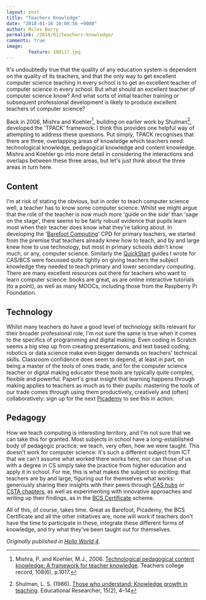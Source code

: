 ```yaml
---
layout: post
title: "Teachers Knowledge"
date: "2018-01-16 10:00:56 +0000"
author: Miles Berry
permalink: /2018/01/teachers-knowledge/
comments: true
image:
        feature: 180117.jpg
---
```


It's undoubtedly true that the quality of any education system is dependent on the quality of its teachers, and that the only way to get excellent computer science teaching in every school is to get an excellent teacher of computer science in every school. But what should an excellent teacher of computer science know? And what sorts of initial teacher training or subsequent professional development is likely to produce excellent teachers of computer science?

Back in 2006, Mishra and Koehler[^mishra], building on earlier work by Shulman[^shulman], developed the 'TPACK' framework: I think this provides one helpful way of attempting to address these questions. Put simply, TPACK recognises that there are three, overlapping areas of knowledge which teachers need: technological knowledge, pedagogical knowledge and content knowledge. Mishra and Koehler go into more detail in considering the interactions and overlaps between these three areas, but let's just think about the three areas in turn here.

## Content

I'm at risk of stating the obvious, but in order to teach computer science well, a teacher has to know some computer science. Whilst we might argue that the role of the teacher is now much more 'guide on the side' than 'sage on the stage', there seems to be fairly robust evidence that pupils learn most when their teacher does know what they're talking about. In developing the '[Barefoot Computing](https://barefootcas.org.uk/)' CPD for primary teachers, we started from the premise that teachers already knew how to teach, and by and large knew how to use technology, but most in primary schools didn't know much, or any, computer science. Similarly the [QuickStart](https://community.computingatschool.org.uk/resources/3042/single) guides I wrote for CAS/BCS were focussed quite tightly on giving teachers the subject knowledge they needed to teach primary and lower secondary computing. There are many excellent resources out there for teachers who want to learn computer science: books are great, as are online interactive tutorials (to a point), as well as many MOOCs, including those from the Raspberry Pi Foundation.

## Technology

Whilst many teachers do have a good level of technology skills relevant for their broader professional role, I'm not sure the same is true when it comes to the specifics of programming and digital making. Even coding in Scratch seems a big step up from creating presentations, and text based coding, robotics or data science make even bigger demands on teachers' technical skills. Classroom confidence does seem to depend, at least in part, on being a master of the tools of ones trade, and for the computer science teacher or digital making educator these tools are typically quite complex, flexible and powerful. Papert's great insight that learning happens through making applies to teachers as much as to their pupils: mastering the tools of our trade comes through using them productively, creatively and (often) collaboratively: sign up for the next [Picademy](https://www.raspberrypi.org/training/picademy/) to see this in action.

## Pedagogy

How we teach computing is interesting territory, and I'm not sure that we can take this for granted. Most subjects in school have a long-established body of pedagogic practice: we teach, very often, how we were taught. This doesn't work for computer science: it's such a different subject from ICT that we can't assume what worked there works here, nor can those of us with a degree in CS simply take the practice from higher education and apply it in school. For me, this is what makes the subject so exciting: that teachers are by and large, figuring out for themselves what works: generously sharing their insights with their peers through [CAS hubs](https://community.computingatschool.org.uk/hubs) or [CSTA chapters](https://www.csteachers.org/page/ChaptersbyRegion), as well as experimenting with innovative approaches and writing up their findings, as in the [BCS Certificate](http://www.bcs.org/category/19012) scheme.

All of this, of course, takes time. Great as Barefoot, Picademy, the BCS Certificate and all the other initiatives are, none will work if teachers don't have the time to participate in these, integrate these different forms of knowledge, and try what they've been taught out for themselves.

[^mishra]: Mishra, P. and Koehler, M.J., 2006. [Technological pedagogical content knowledge: A framework for teacher knowledge](http://one2oneheights.pbworks.com/f/MISHRA_PUNYA.pdf). Teachers college record, 108(6), p.1017.

[^shulman]: Shulman, L. S. (1986). [Those who understand: Knowledge growth in teaching](http://www.fisica.uniud.it/URDF/masterDidSciUD/materiali/pdf/Shulman_1986.pdf). Educational Researcher, 15(2), 4–14


*Originally published in [Hello World 4](https://s3-eu-west-1.amazonaws.com/rpi-magazines/issues/full_pdfs/000/000/009/original/HelloWorld04.pdf#page=97).*
